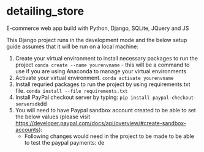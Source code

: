 # detailing_store
E-commerce web app build with Python, Django, SQLite, JQuery and JS

This Django project runs in the development mode and the below setup guide assumes that it will be run on a local machine:

1. Create your virtual environment to install necessary packages to run the project
    `conda create --name yourenvname` - this will be a command to use if you are using Anaconda to manage your virtual environments 
2. Activate your virtual environment. 
    `conda activate yourenvname`
3. Install requried packages to run the project by using requirements.txt file.
    `conda install --file requirements.txt`
5. Install PayPal checkout server by typing:
    `pip install paypal-checkout-serversdk`dd
6. You will need to have Paypal sandbox account created to be able to set the below values (please visit https://developer.paypal.com/docs/api/overview/#create-sandbox-accounts):
   - Following changes would need in the project to be made to be able to test the paypal payments:
de
